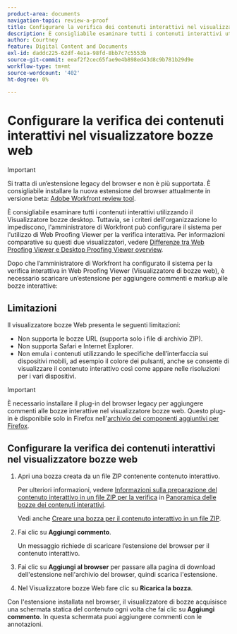 ```yaml
---
product-area: documents
navigation-topic: review-a-proof
title: Configurare la verifica dei contenuti interattivi nel visualizzatore bozze web
description: È consigliabile esaminare tutti i contenuti interattivi utilizzando il Visualizzatore bozze desktop. Tuttavia, se i criteri dell'organizzazione lo impediscono, l'amministratore di Workfront può configurare il sistema per l'utilizzo di Web Proofing Viewer per la verifica interattiva. Per informazioni comparative su questi due visualizzatori, vedere Differenze tra Web Proofing Viewer e Desktop Proofing Viewer overview.
author: Courtney
feature: Digital Content and Documents
exl-id: daddc225-62df-4e1a-98fd-8bb7c7c5553b
source-git-commit: eeaf2f2cec65fae9e4b898ed43d8c9b781b29d9e
workflow-type: tm+mt
source-wordcount: '402'
ht-degree: 0%

---
```


# Configurare la verifica dei contenuti interattivi nel visualizzatore bozze web

>[!IMPORTANT]
>
>Si tratta di un’estensione legacy del browser e non è più supportata. È consigliabile installare la nuova estensione del browser attualmente in versione beta: [Adobe Workfront review tool](/help/quicksilver/review-and-approve-work/proofing/reviewing-proofs-within-workfront/review-a-proof/review-proof-in-web-viewer-extension.md).


È consigliabile esaminare tutti i contenuti interattivi utilizzando il Visualizzatore bozze desktop. Tuttavia, se i criteri dell&#39;organizzazione lo impediscono, l&#39;amministratore di Workfront può configurare il sistema per l&#39;utilizzo di Web Proofing Viewer per la verifica interattiva. Per informazioni comparative su questi due visualizzatori, vedere [Differenze tra Web Proofing Viewer e Desktop Proofing Viewer overview](../../../../review-and-approve-work/proofing/proofing-overview/understand-differences-between-web-viewer.md).

Dopo che l’amministratore di Workfront ha configurato il sistema per la verifica interattiva in Web Proofing Viewer (Visualizzatore di bozze web), è necessario scaricare un’estensione per aggiungere commenti e markup alle bozze interattive:

## Limitazioni

Il visualizzatore bozze Web presenta le seguenti limitazioni:

* Non supporta le bozze URL (supporta solo i file di archivio ZIP).
* Non supporta Safari e Internet Explorer.
* Non emula i contenuti utilizzando le specifiche dell’interfaccia sui dispositivi mobili, ad esempio il colore dei pulsanti, anche se consente di visualizzare il contenuto interattivo così come appare nelle risoluzioni per i vari dispositivi.

>[!IMPORTANT]
>
>È necessario installare il plug-in del browser legacy per aggiungere commenti alle bozze interattive nel visualizzatore bozze web. Questo plug-in è disponibile solo in Firefox nell&#39;[archivio dei componenti aggiuntivi per Firefox](https://addons.mozilla.org/en-US/firefox/addon/proofhq-rich-media-review/).

## Configurare la verifica dei contenuti interattivi nel visualizzatore bozze web

1. Apri una bozza creata da un file ZIP contenente contenuto interattivo.

   Per ulteriori informazioni, vedere [Informazioni sulla preparazione del contenuto interattivo in un file ZIP per la verifica](../../../../review-and-approve-work/proofing/proofing-overview/interactive-content-proofs.md#howtoprepareaninteractiveziparchive) in [Panoramica delle bozze dei contenuti interattivi](../../../../review-and-approve-work/proofing/proofing-overview/interactive-content-proofs.md).

   Vedi anche [Creare una bozza per il contenuto interattivo in un file ZIP](../../../../review-and-approve-work/proofing/creating-proofs-within-workfront/generate-proof-interactive-content.md).

1. Fai clic su **Aggiungi commento**.

   Un messaggio richiede di scaricare l’estensione del browser per il contenuto interattivo.

1. Fai clic su **Aggiungi al browser** per passare alla pagina di download dell&#39;estensione nell&#39;archivio del browser, quindi scarica l&#39;estensione.
1. Nel Visualizzatore bozze Web fare clic su **Ricarica la bozza**.

Con l&#39;estensione installata nel browser, il visualizzatore di bozze acquisisce una schermata statica del contenuto ogni volta che fai clic su **Aggiungi commento**. In questa schermata puoi aggiungere commenti con le annotazioni.